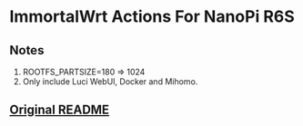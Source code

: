 # ImmortalWrt Actions For NanoPi R6S
## Notes
1. ROOTFS_PARTSIZE=180 => 1024
2. Only include Luci WebUI, Docker and Mihomo.
## [Original README](https://github.com/bling-yshs/Actions-ImmortalWrt)
